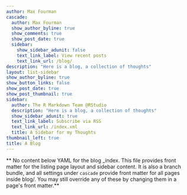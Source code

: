 ```yaml
---
author: Max Fourman
cascade:
  author: Max Fourman
  show_author_byline: true
  show_comments: true
  show_post_date: true
  sidebar:
    show_sidebar_adunit: false
    text_link_label: View recent posts
    text_link_url: /blog/
description: "Here is a blog, a collection of thoughts"
layout: list-sidebar
show_author_byline: true
show_button_links: false
show_post_date: true
show_post_thumbnail: true
sidebar:
  author: The R Markdown Team @RStudio
  description: "Here is a blog, a collection of thoughts"
  show_sidebar_adunit: true
  text_link_label: Subscribe via RSS
  text_link_url: /index.xml
  title: A Sidebar for my Thoughts
thumbnail_left: true
title: A Blog 
---
```


** No content below YAML for the blog _index. This file provides front matter for the listing page layout and sidebar content. It is also a branch bundle, and all settings under `cascade` provide front matter for all pages inside blog/. You may still override any of these by changing them in a page's front matter.**
